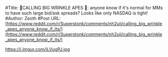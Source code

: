 #Title: 🚨CALLING BIG WRINKLE APES 🚨: anyone know if it's normal for MMs to have such large bid/ask spreads? Looks like only NASDAQ is tight!
#Author: Zeoth
#Post URL: [https://www.reddit.com/r/Superstonk/comments/nh2uij/calling_big_wrinkle_apes_anyone_know_if_its/](https://www.reddit.com/r/Superstonk/comments/nh2uij/calling_big_wrinkle_apes_anyone_know_if_its/)


https://i.imgur.com/jLVugPJ.jpg